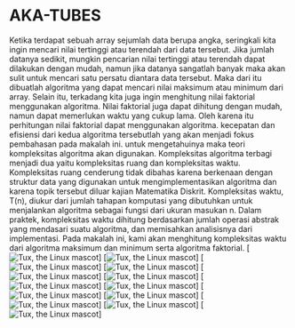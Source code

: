 # AKA-TUBES
Ketika terdapat sebuah array sejumlah data berupa angka, seringkali kita ingin mencari nilai tertinggi atau terendah dari data tersebut. Jika jumlah datanya sedikit, mungkin pencarian nilai tertinggi atau terendah dapat dilakukan dengan mudah, namun jika datanya sangatlah banyak maka akan sulit untuk mencari satu persatu diantara data tersebut. Maka dari itu dibuatlah algoritma yang dapat mencari nilai maksimum atau minimum dari array. Selain itu, terkadang kita juga ingin menghitung nilai faktorial menggunakan algoritma. Nilai faktorial juga dapat dihitung dengan mudah, namun dapat memerlukan waktu yang cukup lama. Oleh karena itu perhitungan nilai faktorial dapat menggunakan algoritma. kecepatan dan efisiensi dari kedua algoritma tersebutlah yang akan menjadi fokus pembahasan pada makalah ini. untuk mengetahuinya maka teori kompleksitas algoritma akan digunakan. Kompleksitas algoritma terbagi menjadi dua yaitu kompleksitas ruang dan kompleksitas waktu. Kompleksitas ruang cenderung tidak dibahas karena berkenaan dengan struktur data yang digunakan untuk mengimplementasikan algoritma dan karena topik tersebut diluar kajian Matematika Diskrit. Kompleksitas waktu, T(n), diukur dari jumlah tahapan komputasi yang dibutuhkan untuk menjalankan algoritma sebagai fungsi dari ukuran masukan n. Dalam praktek, kompleksitas waktu dihitung berdasarkan jumlah operasi abstrak yang mendasari suatu algoritma, dan memisahkan analisisnya dari implementasi. Pada makalah ini, kami akan menghitung kompleksitas waktu dari algoritma maksimum dan minimum serta algoritma faktorial.
[![Tux, the Linux mascot](/img/1.jpg)]
[![Tux, the Linux mascot](/img/2.jpg)]
[![Tux, the Linux mascot](/img/3.jpg)]
[![Tux, the Linux mascot](/img/4.jpg)]
[![Tux, the Linux mascot](/img/5.jpg)]
[![Tux, the Linux mascot](/img/6.jpg)]
[![Tux, the Linux mascot](/img/7.jpg)]
[![Tux, the Linux mascot](/img/8.jpg)]
[![Tux, the Linux mascot](/img/9.jpg)]
[![Tux, the Linux mascot](/img/10.jpg)]
[![Tux, the Linux mascot](/img/11.jpg)]
[![Tux, the Linux mascot](/img/12.jpg)]
[![Tux, the Linux mascot](/img/13.jpg)]